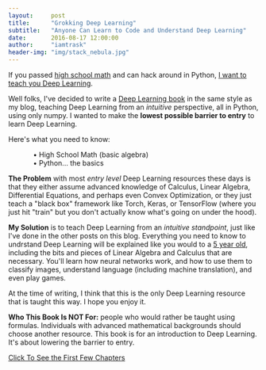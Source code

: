 ```yaml
---
layout:     post
title:      "Grokking Deep Learning"
subtitle:   "Anyone Can Learn to Code and Understand Deep Learning"
date:       2016-08-17 12:00:00
author:     "iamtrask"
header-img: "img/stack_nebula.jpg"
---
```


<p>If you passed <u>high school math</u> and can hack around in Python, <u>I want to teach you Deep Learning</u>.</p>

<p>Well folks, I've decided to write a <a href="https://www.manning.com/books/grokking-deep-learning">Deep Learning book</a> in the same style as my blog, teaching Deep Learning from an <i>intuitive</i> perspective, all in Python, using only numpy. I wanted to make the <b>lowest possible barrier to entry</b> to learn Deep Learning.</p>

<p>Here's what you need to know:
<div style="padding-left:50px">• High School Math (basic algebra)<br />
• Python... the basics</div></p>


<p><b>The Problem</b> with most <i>entry level</i> Deep Learning resources these days is that they either assume advanced knowledge of Calculus, Linear Algebra, Differential Equations, and perhaps even Convex Optimization, or they just teach a "black box" framework like Torch, Keras, or TensorFlow (where you just hit "train" but you don't actually know what's going on under the hood).</p>

<p><b>My Solution</b> is to teach Deep Learning from an <i>intuitive standpoint</i>, just like I've done in the other posts on this blog. Everything you need to know to undrstand Deep Learning will be explained like you would to a <u>5 year old</u>, including the bits and pieces of Linear Algebra and Calculus that are necessary. You'll learn how neural networks work, and how to use them to classify images, understand language (including machine translation), and even play games.</p>

<p>At the time of writing, I think that this is the only Deep Learning resource that is taught this way. I hope you enjoy it.</p>

<p><b>Who This Book Is NOT For:</b> people who would rather be taught using formulas. Individuals with advanced mathematical backgrounds should choose another resource. This book is for an introduction to Deep Learning. It's about lowering the barrier to entry.</p>

<p><a href="https://www.manning.com/books/grokking-deep-learning">Click To See the First Few Chapters</a></p>

<link rel="stylesheet" type="text/css" href="{{ site.baseurl }}/css/shCore.css">
<link rel="stylesheet" type="text/css" href="{{ site.baseurl }}/css/shThemeDefault.css">
<script src="{{ site.baseurl }}/js/shCore.js"></script>
<script src="{{ site.baseurl }}/js/shLegacy.js"></script>
<script src="{{ site.baseurl }}/js/shBrushPython.js"></script>
<script type="text/javascript">
	// SyntaxHighlighter.config.bloggerMode = true;
	SyntaxHighlighter.config.toolbar = true;
    SyntaxHighlighter.all();
</script>
